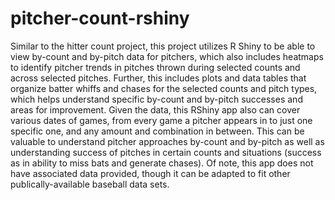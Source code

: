 # pitcher-count-rshiny
Similar to the hitter count project, this project utilizes R Shiny to be able to view by-count and by-pitch data for pitchers, which also includes heatmaps to identify pitcher trends in pitches thrown during selected counts and across selected pitches. Further, this includes plots and data tables that organize batter whiffs and chases for the selected counts and pitch types, which helps understand specific by-count and by-pitch successes and areas for improvement. Given the data, this RShiny app also can cover various dates of games, from every game a pitcher appears in to just one specific one, and any amount and combination in between. This can be valuable to understand pitcher approaches by-count and by-pitch as well as understanding success of pitches in certain counts and situations (success as in ability to miss bats and generate chases). Of note, this app does not have associated data provided, though it can be adapted to fit other publically-available baseball data sets.

